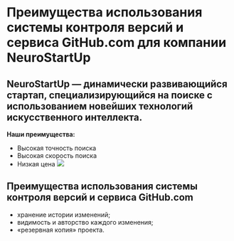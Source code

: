 # Преимущества использования системы контроля версий и сервиса GitHub.com для компании NeuroStartUp
## NeuroStartUp — динамически развивающийся стартап, специализирующийся на поиске с использованием новейших технологий искусственного интеллекта.
**Наши преимущества:**
* Высокая точность поиска
* Высокая скорость поиска
* Низкая цена
![](https://camo.githubusercontent.com/ace14ee894d150192a7b05b12410738aa65528da742bbce69315a5f441320ea7/68747470733a2f2f692e696d6775722e636f6d2f495a4f525769492e706e67)

## Преимущества использования системы контроля версий и сервиса GitHub.com
* хранение истории изменений;
* видимость и авторство каждого изменения;
* «резервная копия» проекта.


